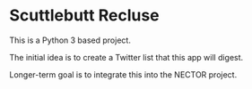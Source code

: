 Scuttlebutt Recluse
===================

This is a Python 3 based project.

The initial idea is to create a Twitter list that this app will digest.

Longer-term goal is to integrate this into the NECTOR project.


